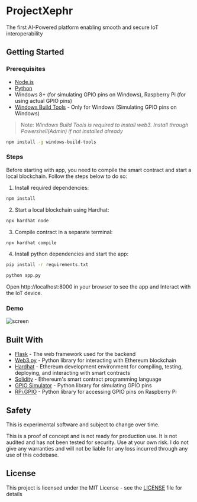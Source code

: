 # ProjectXephr
The first AI-Powered platform enabling smooth and secure IoT interoperability

## Getting Started

### Prerequisites

- [Node.js](https://nodejs.org/en/download/)
- [Python](https://www.python.org/downloads/)
- Windows 8+ (for simulating GPIO pins on Windows), Raspberry Pi (for using actual GPIO pins)
- [Windows Build Tools](https://visualstudio.microsoft.com/visual-cpp-build-tools/) - Only for Windows (Simulating GPIO pins on Windows)

> Note: _Windows Build Tools is required to install web3. Install through Powershell(Admin) if not installed already_

```bash
npm install -g windows-build-tools
```

### Steps

Before starting with app, you need to compile the smart contract and start a local blockchain. Follow the steps below to do so:

1. Install required dependencies:

```bash
npm install
```

2. Start a local blockchain using Hardhat:

```bash
npx hardhat node
```

3. Compile contract in a separate terminal:

```bash
npx hardhat compile
```

4. Install python dependencies and start the app:

```bash
pip install -r requirements.txt

python app.py
```

Open http://localhost:8000 in your browser to see the app and Interact with the IoT device.

### Demo

![screen](https://github.com/Salmandabbakuti/IoT-and-Blockchain/assets/29351207/4e684842-095e-4472-85fc-5621295ce6a3)

## Built With

- [Flask](https://flask.palletsprojects.com/en/1.1.x/) - The web framework used for the backend
- [Web3.py](https://web3py.readthedocs.io/en/stable/) - Python library for interacting with Ethereum blockchain
- [Hardhat](https://hardhat.org/) - Ethereum development environment for compiling, testing, deploying, and interacting with smart contracts
- [Solidity](https://docs.soliditylang.org/en/v0.8.4/) - Ethereum's smart contract programming language
- [GPIO Simulator](https://pypi.org/project/GPIOSimulator/) - Python library for simulating GPIO pins
- [RPi.GPIO](https://pypi.org/project/RPi.GPIO/) - Python library for accessing GPIO pins on Raspberry Pi

## Safety

This is experimental software and subject to change over time.

This is a proof of concept and is not ready for production use. It is not audited and has not been tested for security. Use at your own risk. I do not give any warranties and will not be liable for any loss incurred through any use of this codebase.

## License

This project is licensed under the MIT License - see the [LICENSE](LICENSE) file for details
